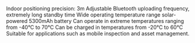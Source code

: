 Indoor positioning precision: 3m
Adjustable Bluetooth uploading frequency, extremely long standby time
Wide operating temperature range solar-powered
5300mAh battery
Can operate in extreme temperatures ranging from -40°C to 70°C
Can be charged in temperatures from -20°C to 60°C
Suitable for applications such as mobile inspection and asset management.
